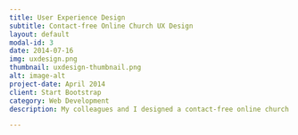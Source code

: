 ```yaml
---
title: User Experience Design
subtitle: Contact-free Online Church UX Design
layout: default
modal-id: 3
date: 2014-07-16
img: uxdesign.png
thumbnail: uxdesign-thumbnail.png
alt: image-alt
project-date: April 2014
client: Start Bootstrap
category: Web Development
description: My colleagues and I designed a contact-free online church service in the UX Practice course. Recently, online activities have been on the rise owing to modern technologies. In particular, those online activities were much essential during the COVID-19 pandemic. Hence, we tried to explore online contact-free interaction methods and discover the possibility of communication in non-face-to-face situations. Specifically, we conducted the user diary study and Focus Group Interview (FGI) of the believers and found their pain points and needs from their emotional adjectives. Based on this analysis, we formed an affinity diagram to classify core needs and developed the UX concept to meet the needs of online church activities. Accordingly, we suggested the user scenarios and performed demonstrations by mock-ups for mobile and laptop.<br><br><br><span style="font-family:Droid serif; padding:0px 0px 4px 0px; display:inline-block"><i><b>Project details:</b></i></span><br>The key features of our service are as follows:<br></p><p style="text-align:left; font-family:Droid serif; font-style:Italic; margin-bottom:10.5px;"><b>1. Interactive Sermon</b></p><p style="text-align:left;">Interactive Sermon provides an extended worship experience by sending the letter of thankful memories of the previous week to the pastor and listening to related sermons.</p><p style="text-align:left; font-family:Droid serif; font-style:Italic; margin-bottom:10.5px;"><b>2. Pre-appearance Check</b></p><p style="text-align:left;">Pre-appearance Check maintains the faithful experiences in contact-free worship situations. This feature helps believers to self-check their appearance before entering worship in a solemn atmosphere.</p><p style="text-align:left; font-family:Droid serif; font-style:Italic; margin-bottom:10.5px;"><b>3. Thank Offering</b></p><p style="text-align:left;">Thank Offering enables believers to be immersed in worship by expressing the unit of currency in ancient terminology and reminded of thankful memories by writing a thank letter while sending offerings.</p><p style="text-align:left; font-family:Droid serif; font-style:Italic; margin-bottom:10.5px;"><b>4. Bible Verse Recommendation</b></p><p style="text-align:left;">Bible Verse Recommendation activates online church activities through tailored verses by users’ emotional keywords and brings believers closer to the Bible by sharing undiscovered valuable verses.

---
```

